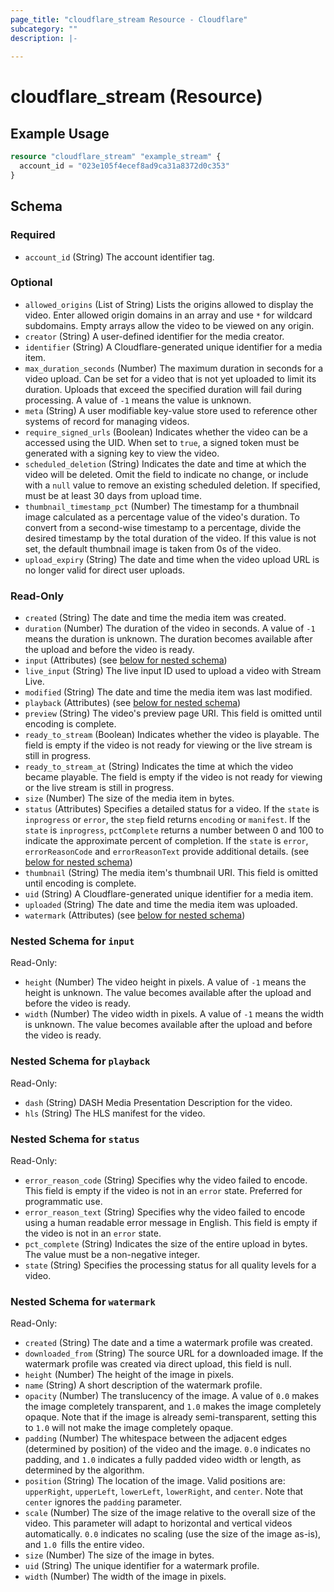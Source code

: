 ```yaml
---
page_title: "cloudflare_stream Resource - Cloudflare"
subcategory: ""
description: |-
  
---
```


# cloudflare_stream (Resource)



## Example Usage

```terraform
resource "cloudflare_stream" "example_stream" {
  account_id = "023e105f4ecef8ad9ca31a8372d0c353"
}
```

<!-- schema generated by tfplugindocs -->
## Schema

### Required

- `account_id` (String) The account identifier tag.

### Optional

- `allowed_origins` (List of String) Lists the origins allowed to display the video. Enter allowed origin domains in an array and use `*` for wildcard subdomains. Empty arrays allow the video to be viewed on any origin.
- `creator` (String) A user-defined identifier for the media creator.
- `identifier` (String) A Cloudflare-generated unique identifier for a media item.
- `max_duration_seconds` (Number) The maximum duration in seconds for a video upload. Can be set for a video that is not yet uploaded to limit its duration. Uploads that exceed the specified duration will fail during processing. A value of `-1` means the value is unknown.
- `meta` (String) A user modifiable key-value store used to reference other systems of record for managing videos.
- `require_signed_urls` (Boolean) Indicates whether the video can be a accessed using the UID. When set to `true`, a signed token must be generated with a signing key to view the video.
- `scheduled_deletion` (String) Indicates the date and time at which the video will be deleted. Omit the field to indicate no change, or include with a `null` value to remove an existing scheduled deletion. If specified, must be at least 30 days from upload time.
- `thumbnail_timestamp_pct` (Number) The timestamp for a thumbnail image calculated as a percentage value of the video's duration. To convert from a second-wise timestamp to a percentage, divide the desired timestamp by the total duration of the video.  If this value is not set, the default thumbnail image is taken from 0s of the video.
- `upload_expiry` (String) The date and time when the video upload URL is no longer valid for direct user uploads.

### Read-Only

- `created` (String) The date and time the media item was created.
- `duration` (Number) The duration of the video in seconds. A value of `-1` means the duration is unknown. The duration becomes available after the upload and before the video is ready.
- `input` (Attributes) (see [below for nested schema](#nestedatt--input))
- `live_input` (String) The live input ID used to upload a video with Stream Live.
- `modified` (String) The date and time the media item was last modified.
- `playback` (Attributes) (see [below for nested schema](#nestedatt--playback))
- `preview` (String) The video's preview page URI. This field is omitted until encoding is complete.
- `ready_to_stream` (Boolean) Indicates whether the video is playable. The field is empty if the video is not ready for viewing or the live stream is still in progress.
- `ready_to_stream_at` (String) Indicates the time at which the video became playable. The field is empty if the video is not ready for viewing or the live stream is still in progress.
- `size` (Number) The size of the media item in bytes.
- `status` (Attributes) Specifies a detailed status for a video. If the `state` is `inprogress` or `error`, the `step` field returns `encoding` or `manifest`. If the `state` is `inprogress`, `pctComplete` returns a number between 0 and 100 to indicate the approximate percent of completion. If the `state` is `error`, `errorReasonCode` and `errorReasonText` provide additional details. (see [below for nested schema](#nestedatt--status))
- `thumbnail` (String) The media item's thumbnail URI. This field is omitted until encoding is complete.
- `uid` (String) A Cloudflare-generated unique identifier for a media item.
- `uploaded` (String) The date and time the media item was uploaded.
- `watermark` (Attributes) (see [below for nested schema](#nestedatt--watermark))

<a id="nestedatt--input"></a>
### Nested Schema for `input`

Read-Only:

- `height` (Number) The video height in pixels. A value of `-1` means the height is unknown. The value becomes available after the upload and before the video is ready.
- `width` (Number) The video width in pixels. A value of `-1` means the width is unknown. The value becomes available after the upload and before the video is ready.


<a id="nestedatt--playback"></a>
### Nested Schema for `playback`

Read-Only:

- `dash` (String) DASH Media Presentation Description for the video.
- `hls` (String) The HLS manifest for the video.


<a id="nestedatt--status"></a>
### Nested Schema for `status`

Read-Only:

- `error_reason_code` (String) Specifies why the video failed to encode. This field is empty if the video is not in an `error` state. Preferred for programmatic use.
- `error_reason_text` (String) Specifies why the video failed to encode using a human readable error message in English. This field is empty if the video is not in an `error` state.
- `pct_complete` (String) Indicates the size of the entire upload in bytes. The value must be a non-negative integer.
- `state` (String) Specifies the processing status for all quality levels for a video.


<a id="nestedatt--watermark"></a>
### Nested Schema for `watermark`

Read-Only:

- `created` (String) The date and a time a watermark profile was created.
- `downloaded_from` (String) The source URL for a downloaded image. If the watermark profile was created via direct upload, this field is null.
- `height` (Number) The height of the image in pixels.
- `name` (String) A short description of the watermark profile.
- `opacity` (Number) The translucency of the image. A value of `0.0` makes the image completely transparent, and `1.0` makes the image completely opaque. Note that if the image is already semi-transparent, setting this to `1.0` will not make the image completely opaque.
- `padding` (Number) The whitespace between the adjacent edges (determined by position) of the video and the image. `0.0` indicates no padding, and `1.0` indicates a fully padded video width or length, as determined by the algorithm.
- `position` (String) The location of the image. Valid positions are: `upperRight`, `upperLeft`, `lowerLeft`, `lowerRight`, and `center`. Note that `center` ignores the `padding` parameter.
- `scale` (Number) The size of the image relative to the overall size of the video. This parameter will adapt to horizontal and vertical videos automatically. `0.0` indicates no scaling (use the size of the image as-is), and `1.0 `fills the entire video.
- `size` (Number) The size of the image in bytes.
- `uid` (String) The unique identifier for a watermark profile.
- `width` (Number) The width of the image in pixels.


